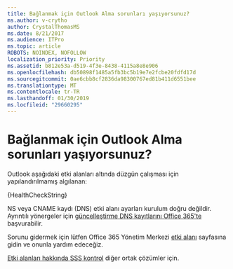 ```yaml
---
title: Bağlanmak için Outlook Alma sorunları yaşıyorsunuz?
ms.author: v-crytho
author: CrystalThomasMS
ms.date: 8/21/2017
ms.audience: ITPro
ms.topic: article
ROBOTS: NOINDEX, NOFOLLOW
localization_priority: Priority
ms.assetid: b812e53a-d519-4f3e-8438-4115a8e8e906
ms.openlocfilehash: db50898f1485a5fb3bc5b19e7e2fcbe20fdfd17d
ms.sourcegitcommit: 0ae6cbb8cf2836da98300767ed81b411d6551bee
ms.translationtype: MT
ms.contentlocale: tr-TR
ms.lasthandoff: 01/30/2019
ms.locfileid: "29660295"
---
```

# <a name="having-issues-getting-outlook-to-connect"></a>Bağlanmak için Outlook Alma sorunları yaşıyorsunuz?

Outlook aşağıdaki etki alanları altında düzgün çalışması için yapılandırılmamış algılanan:
  
{HealthCheckString}
  
NS veya CNAME kaydı (DNS) etki alanı ayarları kurulum doğru değildir. Ayrıntılı yönergeler için [güncelleştirme DNS kayıtlarını Office 365'te](https://support.office.com/article/https://support.office.com/article/Create-DNS-records-for-Office-365-when-you-manage-your-DNS-records-B0F3FDCA-8A80-4E8E-9EF3-61E8A2A9AB23.aspx) başvurabilir. 
  
Sorunu gidermek için lütfen Office 365 Yönetim Merkezi [etki alanı](https://support.office.com/article/https://portal.office.com/adminportal/home.aspx#/Domains) sayfasına gidin ve onunla yardım edeceğiz. 
  
[Etki alanları hakkında SSS kontrol](https://support.office.com/article/https://support.office.com/article/7b7b075d-79f9-4e37-8a9e-fb60c1d95166.aspx) diğer ortak çözümler için. 
  

